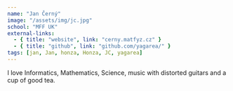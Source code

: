 ```yaml
---
name: "Jan Černý"
image: "/assets/img/jc.jpg"
school: "MFF UK"
external-links:
  - { title: "website", link: "cerny.matfyz.cz" }
  - { title: "github", link: "github.com/yagarea/" }
tags: [jan, Jan, honza, Honza, JC, yagarea]
---
```


I love Informatics, Mathematics, Science, music with distorted guitars and a cup of 
good tea.


